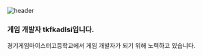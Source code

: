 ![header](https://capsule-render.vercel.app/api?type=Waving&color=ff3300&height=200&section=header&text=안녕하세요&fontSize=80&animation=fadeIn&fontColor=FFFFFF)
### **게임 개발자 tkfkadlsi입니다.**

경기게임마이스터고등학교에서 게임 개발자가 되기 위해 노력하고 있습니다.
